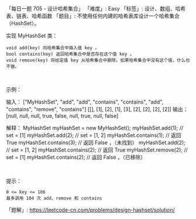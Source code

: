 「每日一题 705 - 设计哈希集合」
「难度」: Easy
「标签」: 设计、数组、哈希表、链表、哈希函数
「题目」: 不使用任何内建的哈希表库设计一个哈希集合（HashSet）。

实现 MyHashSet 类：


	void add(key) 向哈希集合中插入值 key 。
	bool contains(key) 返回哈希集合中是否存在这个值 key 。
	void remove(key) 将给定值 key 从哈希集合中删除。如果哈希集合中没有这个值，什么也不做。

 

示例：

输入：
["MyHashSet", "add", "add", "contains", "contains", "add", "contains", "remove", "contains"]
[[], [1], [2], [1], [3], [2], [2], [2], [2]]
输出：
[null, null, null, true, false, null, true, null, false]

解释：
MyHashSet myHashSet = new MyHashSet();
myHashSet.add(1);      // set = [1]
myHashSet.add(2);      // set = [1, 2]
myHashSet.contains(1); // 返回 True
myHashSet.contains(3); // 返回 False ，（未找到）
myHashSet.add(2);      // set = [1, 2]
myHashSet.contains(2); // 返回 True
myHashSet.remove(2);   // set = [1]
myHashSet.contains(2); // 返回 False ，（已移除）

 

提示：


	0 <= key <= 106
	最多调用 104 次 add、remove 和 contains



「题解」: https://leetcode-cn.com/problems/design-hashset/solution/